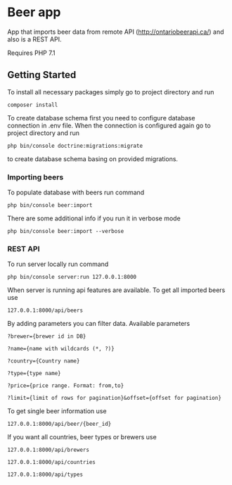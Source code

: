 # Beer app

App that imports beer data from remote API (http://ontariobeerapi.ca/) and also is a REST API.

Requires PHP 7.1

## Getting Started

To install all necessary packages simply go to project directory and run

```
composer install
```

To create database schema first you need to configure database connection in .env file. When the connection is configured again go to project directory and run 

```
php bin/console doctrine:migrations:migrate
```
to create database schema basing on provided migrations.

### Importing beers

To populate database with beers run command

```
php bin/console beer:import
```

There are some additional info if you run it in verbose mode

```
php bin/console beer:import --verbose
```

### REST API

To run server locally run command

```
php bin/console server:run 127.0.0.1:8000
```

When server is running api features are available.
To get all imported beers use

```
127.0.0.1:8000/api/beers
```

By adding parameters you can filter data.
Available parameters

```
?brewer={brewer id in DB}
```
```
?name={name with wildcards (*, ?)}
```
```
?country={Country name}
```
```
?type={type name}
```
```
?price={price range. Format: from,to}
```
```
?limit={limit of rows for pagination}&offset={offset for pagination}
```

To get single beer information use 

```
127.0.0.1:8000/api/beer/{beer_id}
```

If you want all countries, beer types or brewers use
```
127.0.0.1:8000/api/brewers
```
```
127.0.0.1:8000/api/countries
```
```
127.0.0.1:8000/api/types
```
